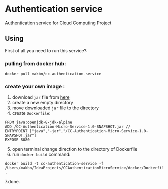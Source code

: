 # Authentication service
Authentication service for Cloud Computing Project 

## Using

First of all you need to run this service?:
 
### pulling from docker hub:

``` 
docker pull makbn/cc-authentication-service 

```

### create your own image :

1. download `jar` file from [here](https://github.com/makbn/authentication-service/releases/tag/1.0-SNAPSHOT)
2. create a new empty directory
3. move downloaded `jar` file to the directory
4. create `Dockerfile`:
  
```
FROM java:openjdk-8-jdk-alpine
ADD /CC-Authentication-Micro-Service-1.0-SNAPSHOT.jar //
ENTRYPOINT ["java","-jar","/CC-Authentication-Micro-Service-1.0-SNAPSHOT.jar"]
EXPOSE 8080
```
5. open terminal change direction to the directory of Dockerfile
6. run `docker build` command:

```
docker build -t cc-authentication-service -f /Users/makbn/IdeaProjects/CCAuthenticationMicroService/docker/Dockerfile .
```
7.done.
